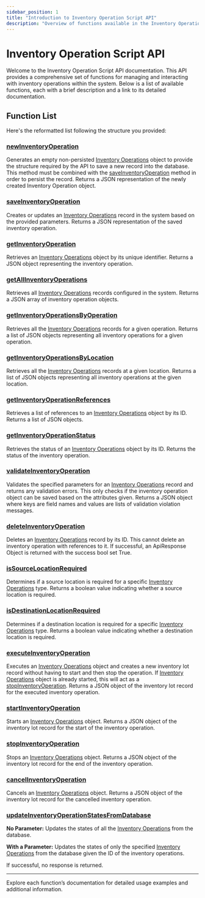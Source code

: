```yaml
---
sidebar_position: 1
title: "Introduction to Inventory Operation Script API"
description: "Overview of functions available in the Inventory Operation Script API."
---
```


# Inventory Operation Script API

Welcome to the Inventory Operation Script API documentation. This API provides a comprehensive set of functions for managing and interacting with inventory operations within the system. Below is a list of available functions, each with a brief description and a link to its detailed documentation.

## Function List

Here's the reformatted list following the structure you provided:

### [newInventoryOperation](./new-inventory-operation)

Generates an empty non-persisted [Inventory Operations](../../data-model/inventory-model/inventory-operation) object to provide the structure required by the API to save a new record into the database.
This method must be combined with the [saveInventoryOperation](./save-inventory-operation) method in order to persist the record. Returns a JSON representation of the newly created Inventory Operation object.

### [saveInventoryOperation](./save-inventory-operation)

Creates or updates an [Inventory Operations](../../data-model/inventory-model/inventory-operation) record in the system based on the provided parameters. Returns a JSON representation of the saved inventory operation.

### [getInventoryOperation](./get-inventory-operation)

Retrieves an [Inventory Operations](../../data-model/inventory-model/inventory-operation) object by its unique identifier. Returns a JSON object representing the inventory operation.

### [getAllInventoryOperations](./get-all-inventory-operations)

Retrieves all [Inventory Operations](../../data-model/inventory-model/inventory-operation) records configured in the system. Returns a JSON array of inventory operation objects.

### [getInventoryOperationsByOperation](./get-inventory-operations-by-operation)

Retrieves all the [Inventory Operations](../../data-model/inventory-model/inventory-operation) records for a given operation. Returns a list of JSON objects representing all inventory operations for a given operation.

### [getInventoryOperationsByLocation](./get-inventory-operations-by-location)

Retrieves all the [Inventory Operations](../../data-model/inventory-model/inventory-operation) records at a given location. Returns a list of JSON objects representing all inventory operations at the given location.

### [getInventoryOperationReferences](./get-inventory-operation-references)

Retrieves a list of references to an [Inventory Operations](../../data-model/inventory-model/inventory-operation) object by its ID. Returns a list of JSON objects.

### [getInventoryOperationStatus](./get-inventory-operation-status)

Retrieves the status of an [Inventory Operations](../../data-model/inventory-model/inventory-operation) object by its ID. Returns the status of the inventory operation.

### [validateInventoryOperation](./validate-inventory-operation)

Validates the specified parameters for an [Inventory Operations](../../data-model/inventory-model/inventory-operation) record and returns any validation errors.
This only checks if the inventory operation object can be saved based on the attributes given. Returns a JSON object where keys are field names and values are lists of validation violation messages.

### [deleteInventoryOperation](./delete-inventory-operation)

Deletes an [Inventory Operations](../../data-model/inventory-model/inventory-operation) record by its ID. This cannot delete an inventory operation with references to it. If successful, an ApiResponse Object is returned with the success bool set True.

### [isSourceLocationRequired](./is-source-location-required)

Determines if a source location is required for a specific [Inventory Operations](../../data-model/inventory-model/inventory-operation) type. Returns a boolean value indicating whether a source location is required.

### [isDestinationLocationRequired](./is-destination-location-required)

Determines if a destination location is required for a specific [Inventory Operations](../../data-model/inventory-model/inventory-operation) type. Returns a boolean value indicating whether a destination location is required.

### [executeInventoryOperation](./execute-inventory-operation)

Executes an [Inventory Operations](../../data-model/inventory-model/inventory-operation) object and creates a new inventory lot record without having to start and then stop the operation.
If [Inventory Operations](../../data-model/inventory-model/inventory-operation) object is already started, this will act as a [stopInventoryOperation](./stop-inventory-operation).
Returns a JSON object of the inventory lot record for the executed inventory operation.

### [startInventoryOperation](./start-inventory-operation)

Starts an [Inventory Operations](../../data-model/inventory-model/inventory-operation) object. Returns a JSON object of the inventory lot record for the start of the inventory operation.

### [stopInventoryOperation](./stop-inventory-operation)

Stops an [Inventory Operations](../../data-model/inventory-model/inventory-operation) object. Returns a JSON object of the inventory lot record for the end of the inventory operation.

### [cancelInventoryOperation](./cancel-inventory-operation)

Cancels an [Inventory Operations](../../data-model/inventory-model/inventory-operation) object. Returns a JSON object of the inventory lot record for the cancelled inventory operation.

### [updateInventoryOperationStatesFromDatabase](./update-inventory-operation-states-from-database)

**No Parameter:** Updates the states of all the [Inventory Operations](../../data-model/inventory-model/inventory-operation) from the database.

**With a Parameter:** Updates the states of only the specified [Inventory Operations](../../data-model/inventory-model/inventory-operation) from the database given
the ID of the inventory operations.

If successful, no response is returned.

---

Explore each function’s documentation for detailed usage examples and additional information.
